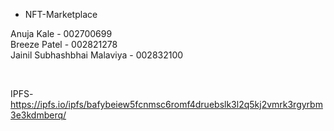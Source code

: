 * NFT-Marketplace


Anuja Kale - 002700699 <br>
Breeze Patel - 002821278 <br>
Jainil Subhashbhai Malaviya - 002832100

<br>

IPFS- https://ipfs.io/ipfs/bafybeiew5fcnmsc6romf4druebslk3l2q5kj2vmrk3rgyrbm3e3kdmberq/
